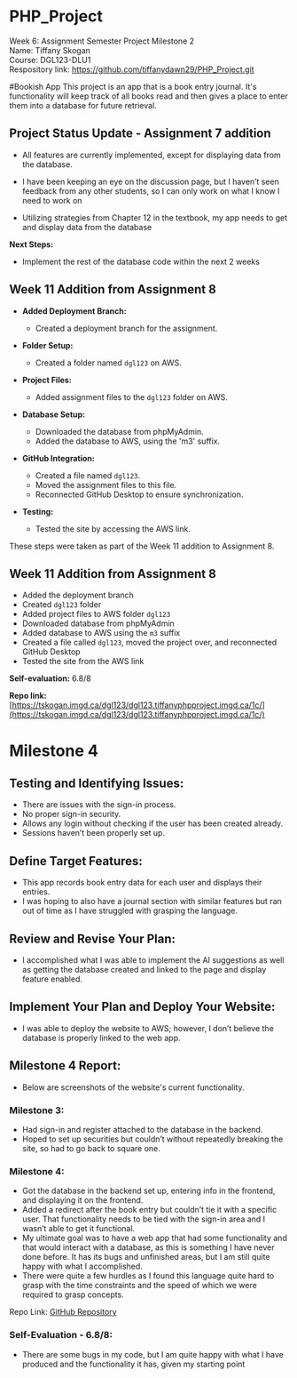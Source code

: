 # PHP_Project

Week 6: Assignment Semester Project Milestone 2  
Name: Tiffany Skogan  
Course: DGL123-DLU1  
Respository link:  https://github.com/tiffanydawn29/PHP_Project.git  

#Bookish App
This project is an app that is a  book entry journal. 
It's functionality will keep track of all books read and then gives a place to enter them into a database for future retrieval.


## Project Status Update - Assignment 7 addition  

- All features are currently implemented, except for displaying data from the database.  

- I have been keeping an eye on the discussion page, but I haven’t seen feedback from any other students, so I can only work on what I know I need to work on  

- Utilizing strategies from Chapter 12 in the textbook, my app needs to get and display data from the database  

**Next Steps:**

- Implement the rest of the database code within the next 2 weeks  

## Week 11 Addition from Assignment 8

- **Added Deployment Branch:**
  - Created a deployment branch for the assignment.

- **Folder Setup:**
  - Created a folder named `dgl123` on AWS.

- **Project Files:**
  - Added assignment files to the `dgl123` folder on AWS.

- **Database Setup:**
  - Downloaded the database from phpMyAdmin.
  - Added the database to AWS, using the 'm3' suffix.

- **GitHub Integration:**
  - Created a file named `dgl123`.
  - Moved the assignment files to this file.
  - Reconnected GitHub Desktop to ensure synchronization.

- **Testing:**
  - Tested the site by accessing the AWS link.

These steps were taken as part of the Week 11 addition to Assignment 8.

## Week 11 Addition from Assignment 8

- Added the deployment branch
- Created `dgl123` folder
- Added project files to AWS folder `dgl123`
- Downloaded database from phpMyAdmin
- Added database to AWS using the `m3` suffix
- Created a file called `dgl123`, moved the project over, and reconnected GitHub Desktop
- Tested the site from the AWS link

**Self-evaluation:** 6.8/8

**Repo link:** [https://tskogan.imgd.ca/dgl123/dgl123.tiffanyphpproject.imgd.ca/1c/](https://tskogan.imgd.ca/dgl123/dgl123.tiffanyphpproject.imgd.ca/1c/)



# Milestone 4  

## Testing and Identifying Issues:
- There are issues with the sign-in process.
- No proper sign-in security.
- Allows any login without checking if the user has been created already.
- Sessions haven’t been properly set up.

## Define Target Features:
- This app records book entry data for each user and displays their entries.
- I was hoping to also have a journal section with similar features but ran out of time as I have struggled with grasping the language.

## Review and Revise Your Plan:
- I accomplished what I was able to implement the AI suggestions as well as getting the database created and linked to the page and display feature enabled.

## Implement Your Plan and Deploy Your Website:
- I was able to deploy the website to AWS; however, I don’t believe the database is properly linked to the web app.

## Milestone 4 Report:
- Below are screenshots of the website's current functionality.

### Milestone 3:
- Had sign-in and register attached to the database in the backend.
- Hoped to set up securities but couldn’t without repeatedly breaking the site, so had to go back to square one.

### Milestone 4:
- Got the database in the backend set up, entering info in the frontend, and displaying it on the frontend.
- Added a redirect after the book entry but couldn’t tie it with a specific user. That functionality needs to be tied with the sign-in area and I wasn’t able to get it functional.
- My ultimate goal was to have a web app that had some functionality and that would interact with a database, as this is something I have never done before. It has its bugs and unfinished areas, but I am still quite happy with what I accomplished.
- There were quite a few hurdles as I found this language quite hard to grasp with the time constraints and the speed of which we were required to grasp concepts.

Repo Link: [GitHub Repository](https://github.com/tiffanydawn29/PHP_Project.git)

### Self-Evaluation - 6.8/8:
- There are some bugs in my code, but I am quite happy with what I have produced and the functionality it has, given my starting point
